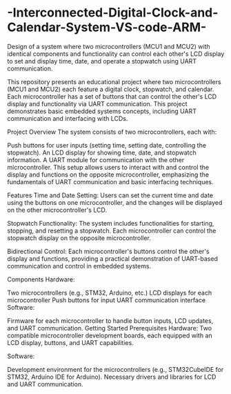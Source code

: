 # -Interconnected-Digital-Clock-and-Calendar-System-VS-code-ARM-
Design of a system where two microcontrollers (MCU1 and MCU2) with identical components and functionality can control each other's LCD display to set and display time, date, and operate a stopwatch using UART communication. 

This repository presents an educational project where two microcontrollers (MCU1 and MCU2) each feature a digital clock, stopwatch, and calendar. Each microcontroller has a set of buttons that can control the other's LCD display and functionality via UART communication. This project demonstrates basic embedded systems concepts, including UART communication and interfacing with LCDs.

Project Overview
The system consists of two microcontrollers, each with:

Push buttons for user inputs (setting time, setting date, controlling the stopwatch).
An LCD display for showing time, date, and stopwatch information.
A UART module for communication with the other microcontroller.
This setup allows users to interact with and control the display and functions on the opposite microcontroller, emphasizing the fundamentals of UART communication and basic interfacing techniques.

Features
Time and Date Setting:
Users can set the current time and date using the buttons on one microcontroller, and the changes will be displayed on the other microcontroller's LCD.

Stopwatch Functionality:
The system includes functionalities for starting, stopping, and resetting a stopwatch. Each microcontroller can control the stopwatch display on the opposite microcontroller.

Bidirectional Control:
Each microcontroller's buttons control the other's display and functions, providing a practical demonstration of UART-based communication and control in embedded systems.

Components
Hardware:

Two microcontrollers (e.g., STM32, Arduino, etc.)
LCD displays for each microcontroller
Push buttons for input
UART communication interface
Software:

Firmware for each microcontroller to handle button inputs, LCD updates, and UART communication.
Getting Started
Prerequisites
Hardware:
Two compatible microcontroller development boards, each equipped with an LCD display, buttons, and UART capabilities.

Software:

Development environment for the microcontrollers (e.g., STM32CubeIDE for STM32, Arduino IDE for Arduino).
Necessary drivers and libraries for LCD and UART communication.
